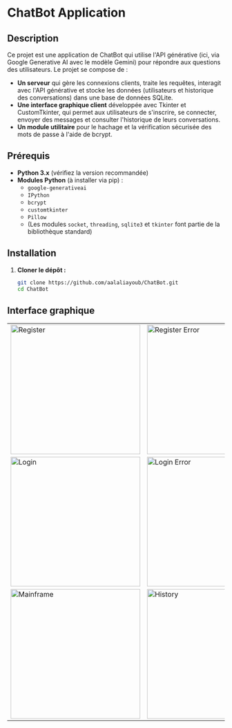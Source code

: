 # ChatBot Application

## Description
Ce projet est une application de ChatBot qui utilise l'API générative (ici, via Google Generative AI avec le modèle Gemini) pour répondre aux questions des utilisateurs. Le projet se compose de :

- **Un serveur** qui gère les connexions clients, traite les requêtes, interagit avec l'API générative et stocke les données (utilisateurs et historique des conversations) dans une base de données SQLite.  
- **Une interface graphique client** développée avec Tkinter et CustomTkinter, qui permet aux utilisateurs de s'inscrire, se connecter, envoyer des messages et consulter l'historique de leurs conversations.
- **Un module utilitaire** pour le hachage et la vérification sécurisée des mots de passe à l'aide de bcrypt.

## Prérequis
- **Python 3.x** (vérifiez la version recommandée)
- **Modules Python** (à installer via pip) :
  - `google-generativeai`
  - `IPython`
  - `bcrypt`
  - `customtkinter`
  - `Pillow`
  - (Les modules `socket`, `threading`, `sqlite3` et `tkinter` font partie de la bibliothèque standard)

## Installation
1. **Cloner le dépôt :**
   ```bash
   git clone https://github.com/aalaliayoub/ChatBot.git
   cd ChatBot
## Interface graphique

<table>
  <tr>
    <td><img src="register.png" alt="Register" width="300"></td>
    <td><img src="registerError.png" alt="Register Error" width="300"></td>
  </tr>
  <tr>
    <td><img src="login.png" alt="Login" width="300"></td>
    <td><img src="loginError.png" alt="Login Error" width="300"></td>
  </tr>
  <tr>
    <td><img src="mainframe.png" alt="Mainframe" width="300"></td>
    <td><img src="history.png" alt="History" width="300"></td>
  </tr>
</table>

